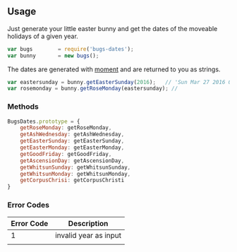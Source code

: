 ## Usage
Just generate your little easter bunny and get the dates of the moveable
holidays of a given year.

``` js
var bugs        = require('bugs-dates');
var bunny       = new bugs();
```

The dates are generated with [moment](http://momentjs.com/docs/) and are returned
to you as strings.

``` js
var eastersunday = bunny.getEasterSunday(2016);   // 'Sun Mar 27 2016 00:00:00 GMT+0100'
var rosemonday = bunny.getRoseMonday(eastersunday); //
```

### Methods
``` js
BugsDates.prototype = {
    getRoseMonday: getRoseMonday,
    getAshWednesday: getAshWednesday,
    getEasterSunday: getEasterSunday,
    getEasterMonday: getEasterMonday,
    getGoodFriday: getGoodFriday,
    getAscensionDay: getAscensionDay,
    getWhitsunSunday: getWhitsunSunday,
    getWhitsunMonday: getWhitsunMonday,
    getCorpusChrisi: getCorpusChristi
}
```

### Error Codes
| Error Code  | Description  |
|---|---|
| 1  | invalid year as input |
|   |   |
